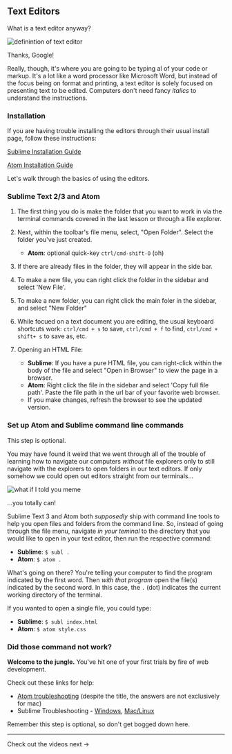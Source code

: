 ## Text Editors
What is a text editor anyway?

![definintion of text editor](https://s3-us-west-2.amazonaws.com/wwcode-webdev/text-editor.png)

Thanks, Google!

Really, though, it's where you are going to be typing al of your code or markup. It's a lot like a word processor like Microsoft Word, but instead of the focus being on format and printing, a text editor is solely focused on presenting text to be edited. Computers don't need fancy _italics_ to understand the instructions.

### Installation

If you are having trouble installing the editors through their usual install page, follow these instructions:

[Sublime Installation Guide](http://docs.sublimetext.info/en/latest/getting_started/install.html)

[Atom Installation Guide](http://flight-manual.atom.io/getting-started/sections/installing-atom/)

Let's walk through the basics of using the editors.

### Sublime Text 2/3 and Atom

1. The first thing you do is make the folder that you want to work in via the terminal commands covered in the last lesson or through a file explorer.

2. Next, within the toolbar's file menu, select, "Open Folder". Select the folder you've just created.
    - **Atom**: optional quick-key `ctrl/cmd-shift-O` (oh)

3. If there are already files in the folder, they will appear in the side bar.

4. To make a new file, you can right click the folder in the sidebar and select 'New File'.

5. To make a new folder, you can right click the main foler in the sidebar, and select "New Folder"

7. While focued on a text document you are editing, the usual keyboard shortcuts work: `ctrl/cmd + s` to save, `ctrl/cmd + f` to find, `ctrl/cmd + shift+ s` to save as, etc.

6. Opening an HTML File:
    - **Sublime**: If you have a pure HTML file, you can right-click within the body of the file and select "Open in Browser" to view the page in a browser.
    - **Atom**: Right click the file in the sidebar and select 'Copy full file path'. Paste the file path in the url bar of your favorite web browser.
    - If you make changes, refresh the browser to see the updated version.


### Set up Atom and Sublime command line commands

This step is optional.

You may have found it weird that we went through all of the trouble of learning how to navigate our computers _without_ file explorers only to still navigate with the explorers to open folders in our text editors. If only somehow we could open out editors straight from our terminals...

![what if I told you meme](http://www.troll.me/images2/what-if-i-told-you/what-if-i-told-you.jpg)

...you totally can!

Sublime Text 3 and Atom both _supposedly_ ship with command line tools to help you open files and folders from the command line. So, instead of going through the file menu, navigate _in your teminal_ to the directory that you would like to open in your text editor, then run the respective command:

- **Sublime**: `$ subl .`
- **Atom**: `$ atom .`

What's going on there? You're telling your computer to find the program indicated by the first word. Then _with that program_ open the file(s) indicated by the second word. In this case, the `.` (dot) indicates the current working directory of the terminal.

If you wanted to open a single file, you could type:

- **Sublime**: `$ subl index.html`
- **Atom**: `$ atom style.css`

### Did those command not work?

**Welcome to the jungle.** You've hit one of your first trials by fire of web development.

Check out these links for help:

- [Atom troubleshooting](http://stackoverflow.com/questions/22390709/how-to-open-atom-editor-from-command-line-in-os-x) (despite the title, the answers are not exclusively for mac)
- Sublime Troubleshooting - [Windows](https://scotch.io/tutorials/open-sublime-text-from-the-command-line-using-subl-exe-windows), [Mac/Linux](http://stackoverflow.com/questions/16199581/opening-sublime-text-on-command-line-as-subl-on-mac-os)

Remember this step is optional, so don't get bogged down here.

---

<p class="closing">Check out the videos next &rarr;</p>
